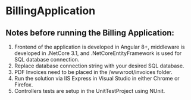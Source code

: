 # BillingApplication

## Notes before running the Billing Application:

  1. Frontend of the application is developed in Angular 8+, middleware is developed in .NetCore 3.1, and .NetCoreEntityFramework is used for SQL database connection.
  2. Replace database connection string with your desired SQL database.
  3. PDF Invoices need to be placed in the /wwwroot/invoices folder.
  3. Run the solution via IIS Express in Visual Studio in either Chrome or Firefox.
  4. Controllers tests are setup in the UnitTestProject using NUnit.
